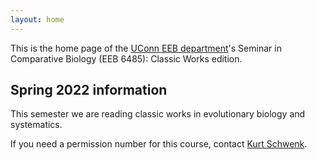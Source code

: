 ```yaml
---
layout: home
---
```

This is the home page of the [UConn EEB department](https://eeb.uconn.edu)'s Seminar in Comparative Biology (EEB 6485): Classic Works edition.

## Spring 2022 information

This semester we are reading classic works in evolutionary biology and systematics.

If you need a permission number for this course, contact [Kurt Schwenk](mailto:kurt.schwenk@uconn.edu).

